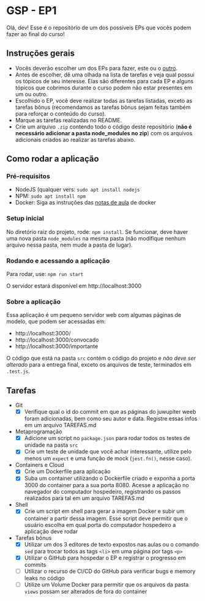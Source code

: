 # GSP - EP1

Olá, dev! Esse é o repositório de um dos possíveis EPs que vocês podem fazer ao final do curso!

## Instruções gerais

* Vocês deverão escolher um dos EPs para fazer, este ou o [outro](https://github.com/guia-de-sobrevivencia-do-programador/EP2). 
* Antes de escolher, dê uma olhada na lista de tarefas e veja qual possui os tópicos de seu interesse. Elas são diferentes para cada EP e alguns tópicos que cobrimos durante o curso podem não estar presentes em um ou outro.
* Escolhido o EP, você deve realizar todas as tarefas listadas, exceto as tarefas bônus (recomendamos as tarefas bônus sejam feitas também para reforçar o conteúdo do curso).
* Marque as tarefas realizadas no README.
* Crie um arquivo `.zip` contendo todo o código deste repositório (**não é necessário adicionar a pasta node_modules no zip**) com os arquivos adicionais criados ao realizar as tarefas abaixo.

## Como rodar a aplicação

### Pré-requisitos
* NodeJS (qualquer vers: `sudo apt install nodejs`
* NPM: `sudo apt install npm`
* Docker: Siga as instruções das [notas de aula](https://github.com/guia-de-sobrevivencia-do-programador/Notas-de-Aula/blob/main/8%20-%20Containers%20e%20Cloud/README.md) de docker

### Setup inicial

No diretório raiz do projeto, rode: `npm install`. Se funcionar, deve haver uma nova pasta `node_modules` na mesma pasta (não modifique nenhum arquivo nessa pasta, nem mude a pasta de lugar).

### Rodando e acessando a aplicação

Para rodar, use: `npm run start`

O servidor estará disponível em http://localhost:3000

### Sobre a aplicação

Essa aplicação é um pequeno servidor web com algumas páginas de modelo, que podem ser acessadas em:

* http://localhost:3000/
* http://localhost:3000/convocado
* http://localhost:3000/importante

O código que está na pasta `src` contém o código do projeto e *não deve ser alterado* para a entrega final, exceto os arquivos de teste, terminados em `.test.js`.

## Tarefas

- Git
    - [X] Verifique qual o id do commit em que as páginas do juwupiter weeb foram adicionadas, bem como seu autor e data. Registre essas infos em um arquivo TAREFAS.md
- Metaprogramação
    - [X] Adicione um script no `package.json` para rodar todos os testes de unidade na pasta `src`
    - [X] Crie um teste de unidade que você achar interessante, utilize pelo menos um `expect` e uma função de mock (`jest.fn()`, nesse caso).
- Containers e Cloud
    - [X] Crie um Dockerfile para aplicação
    - [X] Suba um container utilizando o Dockerfile criado e exponha a porta 3000 do container para a sua porta 8080. Acesse a aplicação no navegador do computador hospedeiro, registrando os passos realizados para tal em um arquivo TAREFAS.md
- Shell
    - [X] Crie um script em shell para gerar a imagem Docker e subir um container a partir dessa imagem. Esse script deve permitir que o usuário escolha em qual porta do computador hospedeiro a aplicação deve rodar
- Tarefas bônus
    - [X] Utilizar um dos 3 editores de texto expostos nas aulas ou o comando `sed` para trocar todos as tags `<li>` em uma página por tags `<p>`
    - [X] Utilizar o GitHub para hospedar o EP e registrar o progresso em commits
    - [ ] Utilizar o recurso de CI/CD do GitHub para verificar bugs e memory leaks no código
    - [ ] Utilize um Volume Docker para permitir que os arquivos da pasta `views` possam ser alterados de fora do container

